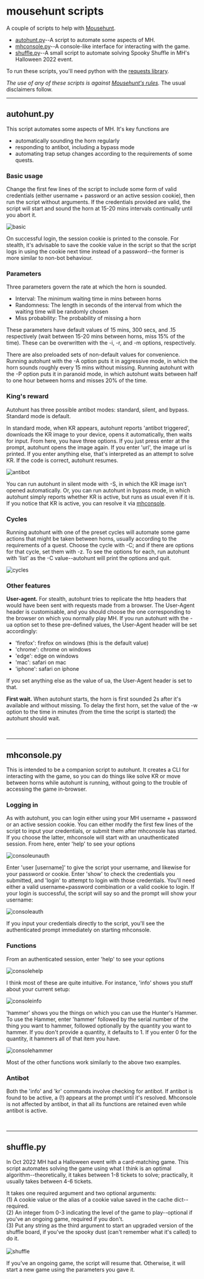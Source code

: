 # mousehunt scripts

A couple of scripts to help with [Mousehunt](https://www.mousehuntgame.com/).<br>
* [autohunt.py](#autohunt)--A script to automate some aspects of MH.
* [mhconsole.py](#mhconsole)--A console-like interface for interacting with the game.
* [shuffle.py](#shuffle)--A small script to automate solving Spooky Shuffle in MH's Halloween 2022 event.

To run these scripts, you'll need python with the [requests library](https://pypi.org/project/requests/).

*The use of any of these scripts is against [Mousehunt's rules](https://hitgrab.helpshift.com/hc/en/3-mousehunt/faq/44-scripts-auto-clickers-and-software).* The usual disclaimers follow.

<hr />
<a name="autohunt"/>

## autohunt.py
This script automates some aspects of MH. It's key functions are
* automatically sounding the horn regularly
* responding to antibot, including a bypass mode
* automating trap setup changes according to the requirements of some quests.

### Basic usage
Change the first few lines of the script to include some form of valid credentials (either username + password or an active session cookie), then run the script without arguments. If the credentials provided are valid, the script will start and sound the horn at 15-20 mins intervals continually until you abort it.

![basic](img/basic.png)

On successful login, the session cookie is printed to the console. For stealth, it's advisable to save the cookie value in the script so that the script logs in using the cookie next time instead of a password--the former is more similar to non-bot behaviour.

### Parameters
Three parameters govern the rate at which the horn is sounded.
* Interval: The minimum waiting time in mins between horns
* Randomness: The length in seconds of the interval from which the waiting time will be randomly chosen
* Miss probability: The probability of missing a horn

These parameters have default values of 15 mins, 300 secs, and .15 respectively (wait between 15-20 mins between horns, miss 15% of the time). These can be overwritten with the -i, -r, and -m options, respectively. 

There are also preloaded sets of non-default values for convenience. Running autohunt with the -A option puts it in aggressive mode, in which the horn sounds roughly every 15 mins without missing. Running autohunt with the -P option puts it in paranoid mode, in which autohunt waits between half to one hour between horns and misses 20% of the time.

### King's reward
Autohunt has three possible antibot modes: standard, silent, and bypass. Standard mode is default.

In standard mode, when KR appears, autohunt reports 'antibot triggered', downloads the KR image to your device, opens it automatically, then waits for input. From here, you have three options. If you just press enter at the prompt, autohunt opens the image again. If you enter 'url', the image url is printed. If you enter anything else, that's interpreted as an attempt to solve KR. If the code is correct, autohunt resumes.

![antibot](img/antibot.png)

You can run autohunt in silent mode with -S, in which the KR image isn't opened automatically. Or, you can run autohunt in bypass mode, in which autohunt simply reports whether KR is active, but runs as usual even if it is. If you notice that KR is active, you can resolve it via [mhconsole](#mhconsole).

### Cycles
Running autohunt with one of the preset cycles will automate some game actions that might be taken between horns, usually according to the requirements of a quest. Choose the cycle with -C; and if there are options for that cycle, set them with -z. To see the options for each, run autohunt with 'list' as the -C value--autohunt will print the options and quit.

![cycles](img/cycles.png)

### Other features
**User-agent.** For stealth, autohunt tries to replicate the http headers that would have been sent with requests made from a browser. The User-Agent header is customisable, and you should choose the one corresponding to the browser on which you normally play MH. If you run autohunt with the -ua option set to these pre-defined values, the User-Agent header will be set accordingly:
* 'firefox': firefox on windows (this is the default value)
* 'chrome': chrome on windows
* 'edge': edge on windows
* 'mac': safari on mac
* 'iphone': safari on iphone

If you set anything else as the value of ua, the User-Agent header is set to that.

**First wait.** When autohunt starts, the horn is first sounded 2s after it's available and without missing. To delay the first horn, set the value of the -w option to the time in minutes (from the time the script is started) the autohunt should wait.

<br><hr />
<a name="mhconsole"/>

## mhconsole.py
This is intended to be a companion script to autohunt. It creates a CLI for interacting with the game, so you can do things like solve KR or move between horns while autohunt is running, without going to the trouble of accessing the game in-browser.

### Logging in
As with autohunt, you can login either using your MH username + password or an active session cookie. You can either modify the first few lines of the script to input your credentials, or submit them after mhconsole has started. If you choose the latter, mhconsole will start with an unauthenticated session. From here, enter 'help' to see your options

![consoleunauth](img/consoleunauth.png)

Enter 'user [username]' to give the script your username, and likewise for your password or cookie. Enter 'show' to check the credentials you submitted, and 'login' to attempt to login with those credentials. You'll need either a valid username+password combination or a valid cookie to login. If your login is successful, the script will say so and the prompt will show your username:

![consoleauth](img/consoleauth.png)

If you input your credentials directly to the script, you'll see the authenticated prompt immediately on starting mhconsole.

### Functions
From an authenticated session, enter 'help' to see your options

![consolehelp](img/consolehelp.png)

I think most of these are quite intuitive. For instance, 'info' shows you stuff about your current setup:

![consoleinfo](img/consoleinfo.png)

'hammer' shows you the things on which you can use the Hunter's Hammer. To use the Hammer, enter 'hammer' followed by the serial number of the thing you want to hammer, followed optionally by the quantity you want to hammer. If you don't provide a quantity, it defaults to 1. If you enter 0 for the quantity, it hammers all of that item you have.

![consolehammer](img/consolehammer.png)

Most of the other functions work similarly to the above two examples.

### Antibot
Both the 'info' and 'kr' commands involve checking for antibot. If antibot is found to be active, a (!) appears at the prompt until it's resolved. Mhconsole is not affected by antibot, in that all its functions are retained even while antibot is active. 

<br><hr />
<a name="shuffle"/>

## shuffle.py
In Oct 2022 MH had a Halloween event with a card-matching game. This script automates solving the game using what I think is an optimal algorithm--theoretically, it takes between 1-8 tickets to solve; practically, it usually takes between 4-6 tickets. 

It takes one required argument and two optional arguments: <br>
(1) A cookie value or the alias of a cookie value saved in the cache dict--required.<br>
(2) An integer from 0-3 indicating the level of the game to play--optional if you've an ongoing game, required if you don't.<br>
(3) Put any string as the third argument to start an upgraded version of the shuffle board, if you've the spooky dust (can't remember what it's called) to do it.
<br><br>
![shuffle](img/shuffle.png)

If you've an ongoing game, the script will resume that. Otherwise, it will start a new game using the parameters you gave it.
